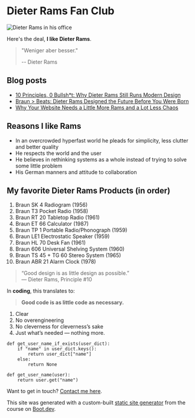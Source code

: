 # Dieter Rams Fan Club

![Dieter Rams in his office](/images/dieter-rams-portrait.png)

Here's the deal, **I like Dieter Rams**.

> "Weniger aber besser."
>
> -- Dieter Rams

## Blog posts

- [10 Principles, 0 Bullsh*t: Why Dieter Rams Still Runs Modern Design](/blog/10-Principles)
- [Braun > Beats: Dieter Rams Designed the Future Before You Were Born](/blog/tom)
- [Why Your Website Needs a Little More Rams and a Lot Less Chaos](/blog/majesty)

## Reasons I like Rams

- In an overcrowded hyperfast world he pleads for simplicity, less clutter and better quality
- He respects the world and the user
- He believes in rethinking systems as a whole instead of trying to solve some little problem
- His German manners and attitude to collaboration

## My favorite Dieter Rams Products (in order)

1. Braun SK 4 Radiogram (1956)  
2. Braun T3 Pocket Radio (1958)  
3. Braun RT 20 Tabletop Radio (1961)  
4. Braun ET 66 Calculator (1987)  
5. Braun TP 1 Portable Radio/Phonograph (1959)  
6. Braun LE1 Electrostatic Speaker (1959)  
7. Braun HL 70 Desk Fan (1961)  
8. Braun 606 Universal Shelving System (1960)  
9. Braun TS 45 + TG 60 Stereo System (1965)  
10. Braun ABR 21 Alarm Clock (1978)

> “Good design is as little design as possible.”  
> — Dieter Rams, Principle #10

In **coding**, this translates to:

> **Good code is as little code as necessary.**

1. Clear
2. No overengineering
3. No cleverness for cleverness’s sake
4. Just what’s needed — nothing more.

```
def get_user_name_if_exists(user_dict):
    if "name" in user_dict.keys():
        return user_dict["name"]
    else:
        return None
    
def get_user_name(user):
    return user.get("name")
```

Want to get in touch? [Contact me here](/contact).

This site was generated with a custom-built [static site generator](https://www.boot.dev/courses/build-static-site-generator-python) from the course on [Boot.dev](https://www.boot.dev).